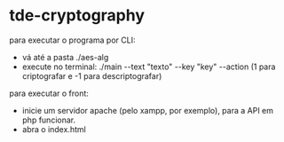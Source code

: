 # tde-cryptography


para executar o programa por CLI: 

 - vá até a pasta ./aes-alg
 - execute no terminal: ./main --text "texto" --key "key" --action (1 para criptografar e -1 para descriptografar)


para executar o front:

- inicie um servidor apache (pelo xampp, por exemplo), para a API em php funcionar.
- abra o index.html

